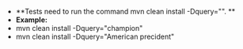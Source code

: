 - **Tests need to run the command mvn clean install -Dquery="". **
- **Example:**
- mvn clean install -Dquery="champion"
- mvn clean install -Dquery="American precident"